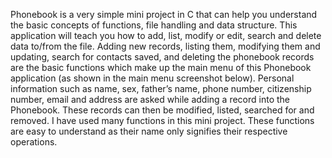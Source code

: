 
Phonebook is a very simple mini project in C that can help you understand the basic concepts of functions, file handling and data structure. This application will teach you how to add, list, modify or edit, search and delete data to/from the file.  Adding new records, listing them, modifying them and updating, search for contacts saved, and deleting the phonebook records are the basic functions which make up the main menu of this Phonebook application (as shown in the main menu screenshot below).  Personal information such as name, sex, father’s name, phone number, citizenship number, email and address are asked while adding a record into the Phonebook. These records can then be modified, listed, searched for and removed.  I have used many functions in this mini project. These functions are easy to understand as their name only signifies their respective operations.
